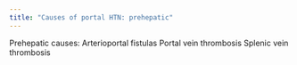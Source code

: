 ```yaml
---
title: "Causes of portal HTN: prehepatic"
---
```

Prehepatic causes:
Arterioportal fistulas
Portal vein thrombosis
Splenic vein thrombosis

